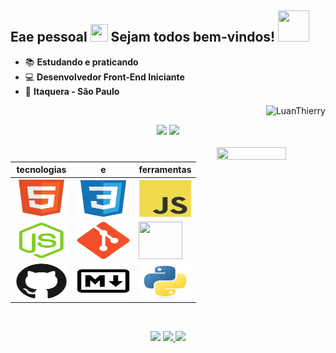 
## Eae pessoal <img height="28" width="28" src="https://github.com/LuanThierry/LuanThierry/blob/master/m%C3%A3ozinha.gif"> Sejam todos bem-vindos!  <img src="https://media.giphy.com/media/wkW0maGDN1eSc/giphy.gif" width="50" height="50"/>
<div float="left">
 
- :books: **Estudando e praticando**
- :computer: **Desenvolvedor Front-End Iniciante**
- :city_sunset: **Itaquera - São Paulo**
</div> 

<p align="right" > <img src="https://komarev.com/ghpvc/?username=LuanThierry" alt="LuanThierry" /> </p>

<div align="center" > 

<img height="150em" src="https://github-readme-stats.vercel.app/api?username=LuanThierry&theme=tokyonight"/>

 
<img height="150em" src="https://github-readme-stats.vercel.app/api/top-langs/?username=LuanThierry&layout=compact&theme=tokyonight">
 
</div>



<div align="center"><br> 
 <img src="https://i.pinimg.com/originals/51/8a/fb/518afb1d1cdc07eb7d2b1729f03fe91e.gif" width="47%" height="15%" display="flex" align="right"/> 
<div align="left" > 
 
|tecnologias|e|ferramentas| 
| ------------ |  ----------- | ----------- |
|<img height="60" width="85" src="https://raw.githubusercontent.com/devicons/devicon/master/icons/html5/html5-original.svg">|<img height="60" width="85" src="https://raw.githubusercontent.com/devicons/devicon/master/icons/css3/css3-original.svg"  align="center">|<img height="60" width="85" src="https://raw.githubusercontent.com/devicons/devicon/master/icons/javascript/javascript-original.svg"  align="center">
|<img height="60" width="85" src="https://raw.githubusercontent.com/devicons/devicon/master/icons/nodejs/nodejs-original.svg"  align="center">|<img height="60" width="85" src="https://raw.githubusercontent.com/devicons/devicon/master/icons/git/git-original.svg"  align="center">|<img height="60" width="70" src="https://cdn.icon-icons.com/icons2/1381/PNG/512/sublimetext_94866.png"  align="center">|
|<img height="60" width="85" src="https://raw.githubusercontent.com/devicons/devicon/master/icons/github/github-original.svg"  align="center">|<img height="60" width="85" src="https://raw.githubusercontent.com/devicons/devicon/master/icons/markdown/markdown-original.svg"  align="center">|<img height="60" width="85" src="https://raw.githubusercontent.com/devicons/devicon/master/icons/python/python-original.svg"  align="center">
 </div>
</div>

<div style="display: inline_block" align="center"><br> 
 
<a href="https://wa.me/+5511979741816" target="_blank"><img src="https://img.shields.io/badge/WhatsApp-25D366?style=for-the-badge&logo=whatsapp&logoColor=white" target="_blank"></a> 
<a href="mailto:luanofc2725@gmail.com" target="_blank"><img src="https://img.shields.io/badge/Gmail-D14836?style=for-the-badge&logo=gmail&logoColor=white" target="_blank">
</a>
<a href="https://www.chess.com/member/luanthierry" target="_blank"><img src="https://img.shields.io/badge/-Chess.com-yellowgreen?style=for-the-badge&logo=chess&logoColor=white" target="_blank"></a> 
 
</div>
